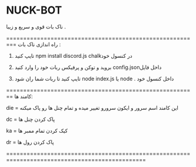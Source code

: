 # NUCK-BOT
ناک بات قوی و سریع و زیبا .

=========================================================
راه اندازی ناک بات :

1. تایپ کنید  npm install discord.js chalkدر کنسول خود

2. بروید و توکن و پرفیکس ربات خود را وارد کنید config.jsonداخل فایل 

3. تایپ کنید تا ربات شما ران شود node index.js یا node .  داخل کنسول خود 

========================================================
کامند ها:

die = این کامند اسم سرور و ایکون سرورو تغییر میده و تمام چنل ها رو پاک میکنه 

dc = پاک کردن چنل ها

ka = کیک کردن تمام ممبر ها

dr = پاک کردن رول ها

===============================================================================================
